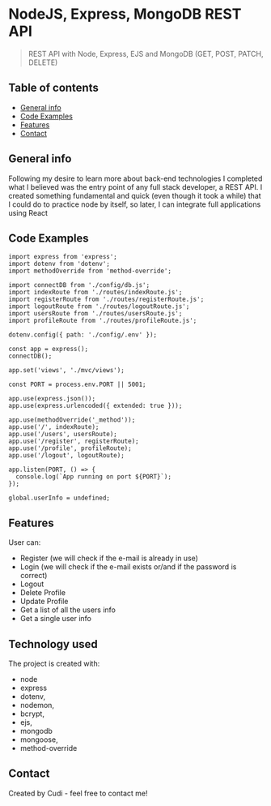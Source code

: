 # NodeJS, Express, MongoDB REST API

> REST API with Node, Express, EJS and MongoDB (GET, POST, PATCH, DELETE)

## Table of contents

- [General info](#general-info)
- [Code Examples](#code-examples)
- [Features](#features)
- [Contact](#contact)

## General info

Following my desire to learn more about back-end technologies I completed what I believed was the entry point of any full stack developer, a REST API.
I created something fundamental and quick (even though it took a while) that I could do to practice node by itself, so later, I can integrate full applications using React

## Code Examples

```
import express from 'express';
import dotenv from 'dotenv';
import methodOverride from 'method-override';

import connectDB from './config/db.js';
import indexRoute from './routes/indexRoute.js';
import registerRoute from './routes/registerRoute.js';
import logoutRoute from './routes/logoutRoute.js';
import usersRoute from './routes/usersRoute.js';
import profileRoute from './routes/profileRoute.js';

dotenv.config({ path: './config/.env' });

const app = express();
connectDB();

app.set('views', './mvc/views');

const PORT = process.env.PORT || 5001;

app.use(express.json());
app.use(express.urlencoded({ extended: true }));

app.use(methodOverride('_method'));
app.use('/', indexRoute);
app.use('/users', usersRoute);
app.use('/register', registerRoute);
app.use('/profile', profileRoute);
app.use('/logout', logoutRoute);

app.listen(PORT, () => {
  console.log(`App running on port ${PORT}`);
});

global.userInfo = undefined;
```

## Features

User can:

- Register (we will check if the e-mail is already in use)
- Login (we will check if the e-mail exists or/and if the password is correct)
- Logout
- Delete Profile
- Update Profile
- Get a list of all the users info
- Get a single user info

## Technology used

The project is created with:

- node
- express
- dotenv,
- nodemon,
- bcrypt,
- ejs,
- mongodb
- mongoose,
- method-override

## Contact

Created by Cudi - feel free to contact me!

